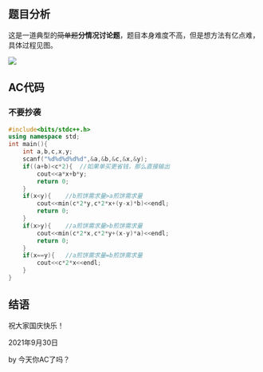 ## 题目分析
这是一道典型的~~简单题~~**分情况讨论题**，题目本身难度不高，但是想方法有亿点难，具体过程见图。

![](https://cdn.luogu.com.cn/upload/image_hosting/l4q3tk1h.png)


## AC代码
### 不要抄袭
```cpp
#include<bits/stdc++.h>
using namespace std;
int main(){
	int a,b,c,x,y;
	scanf("%d%d%d%d%d",&a,&b,&c,&x,&y);
	if((a+b)<c*2){	//如果单买更省钱，那么直接输出 
		cout<<a*x+b*y;
		return 0;
	}
	if(x<y){	//b煎饼需求量>a煎饼需求量 
		cout<<min(c*2*y,c*2*x+(y-x)*b)<<endl;
		return 0;
	} 
	if(x>y){	//a煎饼需求量>b煎饼需求量 
		cout<<min(c*2*x,c*2*y+(x-y)*a)<<endl;
		return 0;
	} 
	if(x==y){	//a煎饼需求量=b煎饼需求量 
		cout<<c*2*x<<endl;
	}
}
```

## 结语
祝大家国庆快乐！

2021年9月30日

by	今天你AC了吗？